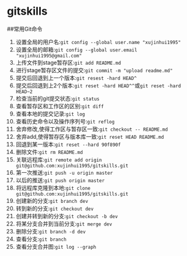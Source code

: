 # gitskills
##常用Git命令

1. 设置全局的用户名:`git config --global user.name "xujinhui1995"`
2. 设置全局的邮箱:`git config --global user.email "xujinhui1995@gmail.com"`
3. 上传文件到stage暂存区:`git add README.md`
4. 进行stage暂存区文件的提交:`git commit -m "upload readme.md"`
5. 提交后回退到上一个版本:`git resest -hard HEAD^`
6. 提交后回退到上2个版本:`git reset -hard HEAD^^`或`git reset -hard HEAD~2`
7. 检查当前的git提交状态:`git status`
8. 查看暂存区和工作区的区别:`git diff`
9. 查看本地的提交记录:`git log`
10. 查看历史命令以及操作序列号:`git reflog`
11. 舍弃修改,使得工作区与暂存区一致:`git checkout -- README.md`
12. 舍弃add,使得暂存区与版本库一致:`git reset HEAD README.md`
13. 回退到某一版本:`git reset --hard 90f890f`
14. 删除文件:`git rm README.md`
15. 关联远程库:`git remote add origin git@github.com:xujinhui1995/gitskills.git`
16. 第一次推送:`git push -u origin master`
17. 以后的推送:`git push origin master`
18. 将远程库克隆到本地:`git clone git@github.com:xujinhui1995/gitskills.git`
19. 创建新的分支:`git branch dev`
20. 转到新的分支:`git checkout dev`
21. 创建并转到新的分支:`git checkout -b dev`
22. 将某分支合并到当前分支:`git merge dev`
23. 删除分支:`git branch -d dev`
24. 查看分支:`git branch`
25. 查看分支合并图:`git log --graph`